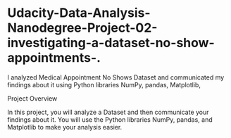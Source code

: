 # Udacity-Data-Analysis-Nanodegree-Project-02-investigating-a-dataset-no-show-appointments-.

I analyzed Medical Appointment No Shows Dataset and communicated my findings about it using Python libraries NumPy, pandas, Matplotlib, 

Project Overview

In this project, you will analyze a Dataset and then communicate your findings about it. You will use the Python libraries NumPy, pandas, and Matplotlib to make your analysis easier.
